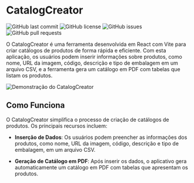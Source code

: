 # CatalogCreator

![GitHub last commit](https://img.shields.io/github/last-commit/seuusuario/CatalogCreator)
![GitHub license](https://img.shields.io/github/license/seuusuario/CatalogCreator)
![GitHub issues](https://img.shields.io/github/issues/seuusuario/CatalogCreator)
![GitHub pull requests](https://img.shields.io/github/issues-pr/seuusuario/CatalogCreator)

O CatalogCreator é uma ferramenta desenvolvida em React com Vite para criar catálogos de produtos de forma rápida e eficiente. Com esta aplicação, os usuários podem inserir informações sobre produtos, como nome, URL da imagem, código, descrição e tipo de embalagem em um arquivo CSV, e a ferramenta gera um catálogo em PDF com tabelas que listam os produtos.

![Demonstração do CatalogCreator](link_para_imagem.gif)

## Como Funciona

O CatalogCreator simplifica o processo de criação de catálogos de produtos. Os principais recursos incluem:

- **Inserção de Dados**: Os usuários podem preencher as informações dos produtos, como nome, URL da imagem, código, descrição e tipo de embalagem, em um arquivo CSV.

- **Geração de Catálogo em PDF**: Após inserir os dados, o aplicativo gera automaticamente um catálogo em PDF com tabelas que apresentam os produtos.

